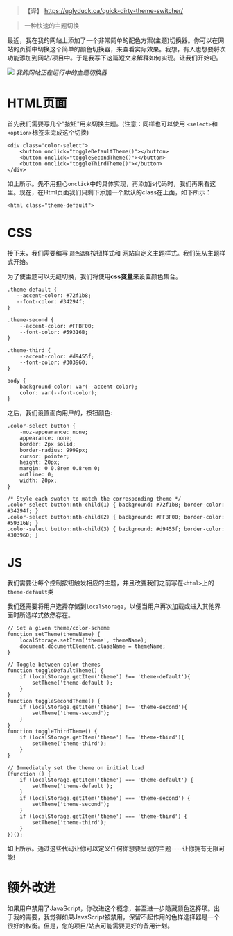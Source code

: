 > 【译】 https://uglyduck.ca/quick-dirty-theme-switcher/

> 一种快速的主题切换


最近，我在我的网站上添加了一个非常简单的配色方案(主题)切换器。你可以在网站的页脚中切换这个简单的颜色切换器，来查看实际效果。我想，有人也想要将次功能添加到网站/项目中。于是我写下这篇短文来解释如何实现。让我们开始吧。

![](https://uglyduck.ca/wp-content/uploads/2020/06/site-color-schemes.gif)
_我的网站正在运行中的主题切换器_

# HTML页面
首先我们需要写几个"按钮"用来切换主题。(注意：同样也可以使用 `<select>`和`<option>`标签来完成这个切换)
```
<div class="color-select">
    <button onclick="toggleDefaultTheme()"></button>
    <button onclick="toggleSecondTheme()"></button>
    <button onclick="toggleThirdTheme()"></button>
</div>
```
如上所示。先不用担心`onclick`中的具体实现，再添加js代码时，我们再来看这里。现在，在Html页面我们只剩下添加一个默认的class在<html>上面，如下所示： 
```
<html class="theme-default">
```

# CSS
接下来，我们需要编写 `颜色选择`按钮样式和 网站自定义主题样式。我们先从主题样式开始。

为了使主题可以无缝切换，我们将使用**css变量**来设置颜色集合。 

```
.theme-default {
   --accent-color: #72f1b8;
   --font-color: #34294f;
}

.theme-second {
    --accent-color: #FFBF00;
    --font-color: #59316B;
}

.theme-third {
    --accent-color: #d9455f;
    --font-color: #303960;
}

body {
    background-color: var(--accent-color);
    color: var(--font-color);
}
```
之后，我们设置面向用户的，按钮颜色:

```
.color-select button {
    -moz-appearance: none;
    appearance: none;
    border: 2px solid;
    border-radius: 9999px;
    cursor: pointer;
    height: 20px;
    margin: 0 0.8rem 0.8rem 0;
    outline: 0;
    width: 20px;
}

/* Style each swatch to match the corresponding theme */
.color-select button:nth-child(1) { background: #72f1b8; border-color: #34294f; }
.color-select button:nth-child(2) { background: #FFBF00; border-color: #59316B; }
.color-select button:nth-child(3) { background: #d9455f; border-color: #303960; }
```

# JS

我们需要让每个控制按钮触发相应的主题，并且改变我们之前写在`<html>`上的`theme-default`类
 
 我们还需要将用户选择存储到`localStorage`，以便当用户再次加载或进入其他界面时所选样式依然存在。 
```
// Set a given theme/color-scheme
function setTheme(themeName) {
    localStorage.setItem('theme', themeName);
    document.documentElement.className = themeName;
}

// Toggle between color themes
function toggleDefaultTheme() {
    if (localStorage.getItem('theme') !== 'theme-default'){
        setTheme('theme-default');
    }
}
function toggleSecondTheme() {
    if (localStorage.getItem('theme') !== 'theme-second'){
        setTheme('theme-second');
    }
}
function toggleThirdTheme() {
    if (localStorage.getItem('theme') !== 'theme-third'){
        setTheme('theme-third');
    }
}

// Immediately set the theme on initial load
(function () {
    if (localStorage.getItem('theme') === 'theme-default') {
        setTheme('theme-default');
    }
    if (localStorage.getItem('theme') === 'theme-second') {
        setTheme('theme-second');
    }
    if (localStorage.getItem('theme') === 'theme-third') {
        setTheme('theme-third');
    }
})();
```
如上所示。通过这些代码让你可以定义任何你想要呈现的主题----让你拥有无限可能!

# 额外改进

如果用户禁用了JavaScript，你改进这个概念，甚至进一步隐藏颜色选择项。出于我的需要，我觉得如果JavaScript被禁用，保留不起作用的色样选择器是一个很好的权衡。但是，您的项目/站点可能需要更好的备用计划。
